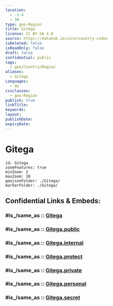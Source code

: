 ```yaml
---
location:
  - -3.4
  - 30
type: geo-Region
title: Gitega
license: CC BY-SA 4.0
source: https://datahub.io/core/country-codes
isDeleted: false
isReadOnly: false
draft: false
confidential: public
tags:
  - geo/Country/Region
aliases:
  - Gitega
Languages:
  - de
cssclasses:
  - geo-Region
publish: true
linkTitle:
keywords:
layout:
publishDate:
expiryDate:
---
```


# Gitega

```leaflet
id: Gitega
zoomFeatures: true 
minZoom: 2 
maxZoom: 18
geojsonFolder: ./Gitega/
markerFolder: ./Gitega/
```


## Confidential Links & Embeds: 

### #is_/same_as :: [Gitega](/_Standards/Earth/Continent/Africa/Africa~Central/Burundi/Provinces~Burundi/Gitega.md) 

### #is_/same_as :: [Gitega.public](/_public/Earth/Continent/Africa/Africa~Central/Burundi/Provinces~Burundi/Gitega.public.md) 

### #is_/same_as :: [Gitega.internal](/_internal/Earth/Continent/Africa/Africa~Central/Burundi/Provinces~Burundi/Gitega.internal.md) 

### #is_/same_as :: [Gitega.protect](/_protect/Earth/Continent/Africa/Africa~Central/Burundi/Provinces~Burundi/Gitega.protect.md) 

### #is_/same_as :: [Gitega.private](/_private/Earth/Continent/Africa/Africa~Central/Burundi/Provinces~Burundi/Gitega.private.md) 

### #is_/same_as :: [Gitega.personal](/_personal/Earth/Continent/Africa/Africa~Central/Burundi/Provinces~Burundi/Gitega.personal.md) 

### #is_/same_as :: [Gitega.secret](/_secret/Earth/Continent/Africa/Africa~Central/Burundi/Provinces~Burundi/Gitega.secret.md)

